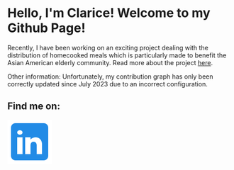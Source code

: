 <h1>Hello, I'm Clarice! Welcome to my Github Page!</h1>
<p>Recently, I have been working on an exciting project dealing with the distribution of homecooked meals which is particularly made to benefit the Asian American elderly community. Read more about the project <a href="https://github.com/catherineclu/my-app" target="blank">here</a>.</p>
<!-- <p>In the next few weeks, I will be studying Machine Learning (namely, TensorFlow) in hopes of launching a new music + ML project. Stay tuned for more!</p> -->

<p>Other information: Unfortunately, my contribution graph has only been correctly updated since July 2023 due to an incorrect configuration.</p>
<h2>Find me on:</h2>
<div>
  <a href="https://www.linkedin.com/in/clarice-kim/" target="blank"><img src= "./images/linkedin.svg"></img></a>
</div>

